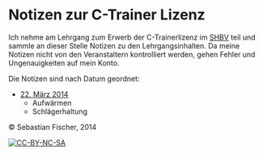 # Notizen zur C-Trainer Lizenz

Ich nehme am Lehrgang zum Erwerb der C-Trainerlizenz im [SHBV] teil
und sammle an dieser Stelle Notizen zu den Lehrgangsinhalten. Da meine
Notizen nicht von den Veranstaltern kontrolliert werden, gehen Fehler
und Ungenauigkeiten auf mein Konto.

[SHBV]: http://www.shbv.de/

Die Notizen sind nach Datum geordnet:

  * [22. März 2014](2014.03.22.markdown)
    * Aufwärmen
    * Schlägerhaltung

© Sebastian Fischer, 2014

[![CC-BY-NC-SA](http://i.creativecommons.org/l/by-nc-sa/4.0/88x31.png)](http://creativecommons.org/licenses/by-nc-sa/4.0/deed.de)
